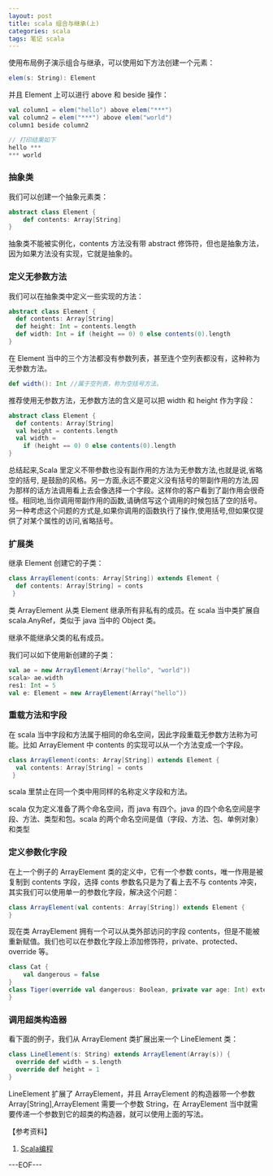 ```yaml
---
layout: post
title: scala 组合与继承(上)
categories: scala
tags: 笔记 scala
---
```


使用布局例子演示组合与继承，可以使用如下方法创建一个元素：

```scala
elem(s: String): Element
```

并且 Element 上可以进行 above 和 beside 操作：

```scala
val column1 = elem("hello") above elem("***")
val column2 = elem("***") above elem("world")
column1 beside column2

// 打印结果如下
hello ***
*** world
```

### 抽象类

我们可以创建一个抽象元素类：

```scala
abstract class Element {
	def contents: Array[String]
}
```

抽象类不能被实例化，contents 方法没有带 abstract 修饰符，但也是抽象方法，因为如果方法没有实现，它就是抽象的。

### 定义无参数方法

我们可以在抽象类中定义一些实现的方法：

```scala
abstract class Element {
  def contents: Array[String]
  def height: Int = contents.length
  def width: Int = if (height == 0) 0 else contents(0).length
}
```

在 Element 当中的三个方法都没有参数列表，甚至连个空列表都没有，这种称为无参数方法。

```scala
def width(): Int //属于空列表，称为空括号方法。
```

推荐使用无参数方法，无参数方法的含义是可以把 width 和 height 作为字段：

```scala
abstract class Element {
  def contents: Array[String]
  val height = contents.length
  val width =
    if (height == 0) 0 else contents(0).length
}
```

总结起来,Scala 里定义不带参数也没有副作用的方法为无参数方法,也就是说,省略空的括号, 是鼓励的风格。另一方面,永远不要定义没有括号的带副作用的方法,因为那样的话方法调用看上去会像选择一个字段。这样你的客户看到了副作用会很奇怪。相同地,当你调用带副作用的函数,请确信写这个调用的时候包括了空的括号。另一种考虑这个问题的方式是,如果你调用的函数执行了操作,使用括号,但如果仅提供了对某个属性的访问,省略括号。

### 扩展类

继承 Element 创建它的子类：

```scala
class ArrayElement(conts: Array[String]) extends Element {
  def contents: Array[String] = conts
￼}
```

类 ArrayElement 从类 Element 继承所有非私有的成员。在 scala 当中类扩展自 scala.AnyRef，类似于 java 当中的 Object 类。

继承不能继承父类的私有成员。

我们可以如下使用新创建的子类：

```scala
val ae = new ArrayElement(Array("hello", "world"))
scala> ae.width
res1: Int = 5
val e: Element = new ArrayElement(Array("hello"))
```

### 重载方法和字段

在 scala 当中字段和方法属于相同的命名空间，因此字段重载无参数方法称为可能。比如 ArrayElement 中 contents 的实现可以从一个方法变成一个字段。

```scala
class ArrayElement(conts: Array[String]) extends Element {
  val contents: Array[String] = conts
￼}
```

scala 里禁止在同一个类中用同样的名称定义字段和方法。

scala 仅为定义准备了两个命名空间，而 java 有四个。java 的四个命名空间是字段、方法、类型和包。scala 的两个命名空间是值（字段、方法、包、单例对象）和类型

### 定义参数化字段

在上一个例子的 ArrayElement 类的定义中，它有一个参数 conts，唯一作用是被复制到 contents 字段，选择 conts 参数名只是为了看上去不与 contents 冲突，其实我们可以使用单一的参数化字段，解决这个问题：

```scala
class ArrayElement(val contents: Array[String]) extends Element {
}
```

现在类 ArrayElement 拥有一个可以从类外部访问的字段 contents，但是不能被重新赋值。我们也可以在参数化字段上添加修饰符，private、protected、override 等。

```scala
class Cat {
	val dangerous = false
}
class Tiger(override val dangerous: Boolean, private var age: Int) extents Cat {
}
```

### 调用超类构造器

看下面的例子，我们从 ArrayElement 类扩展出来一个 LineElement 类：

```scala
class LineElement(s: String) extends ArrayElement(Array(s)) {
  override def width = s.length
  override def height = 1
}
```

LineElement 扩展了 ArrayElement，并且 ArrayElement 的构造器带一个参数 Array[String],ArrayElement 需要一个参数 String，在 ArrayElement 当中就需要传递一个参数到它的超类的构造器，就可以使用上面的写法。

【参考资料】

1. [Scala编程](http://book.douban.com/subject/5377415/)

---EOF---

